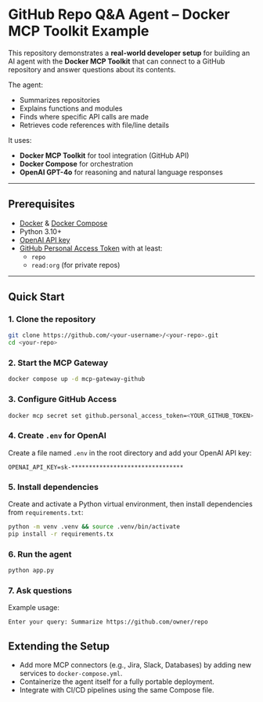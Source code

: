 # GitHub Repo Q&A Agent – Docker MCP Toolkit Example

This repository demonstrates a **real-world developer setup** for building an AI agent with the **Docker MCP Toolkit** that can connect to a GitHub repository and answer questions about its contents.  

The agent:
- Summarizes repositories
- Explains functions and modules
- Finds where specific API calls are made
- Retrieves code references with file/line details  

It uses:
- **Docker MCP Toolkit** for tool integration (GitHub API)
- **Docker Compose** for orchestration
- **OpenAI GPT-4o** for reasoning and natural language responses

---

## Prerequisites

- [Docker](https://docs.docker.com/get-docker/) & [Docker Compose](https://docs.docker.com/compose/)
- Python 3.10+
- [OpenAI API key](https://platform.openai.com/account/api-keys)
- [GitHub Personal Access Token](https://docs.github.com/en/authentication/keeping-your-account-and-data-secure/creating-a-personal-access-token) with at least:
  - `repo`
  - `read:org` (for private repos)

---

## Quick Start

### 1. Clone the repository
```bash
git clone https://github.com/<your-username>/<your-repo>.git
cd <your-repo>
```

### 2. Start the MCP Gateway
```bash
docker compose up -d mcp-gateway-github
```
### 3. Configure GitHub Access
```bash
docker mcp secret set github.personal_access_token=<YOUR_GITHUB_TOKEN>
```
### 4. Create `.env` for OpenAI
Create a file named `.env` in the root directory and add your OpenAI API key:  

```env
OPENAI_API_KEY=sk-********************************
```
### 5. Install dependencies
Create and activate a Python virtual environment, then install dependencies from `requirements.txt`:  

```bash
python -m venv .venv && source .venv/bin/activate
pip install -r requirements.tx
```
### 6. Run the agent
```bash
python app.py
```
### 7. Ask questions
Example usage:  

```text
Enter your query: Summarize https://github.com/owner/repo
```

## Extending the Setup

- Add more MCP connectors (e.g., Jira, Slack, Databases) by adding new services to `docker-compose.yml`.
- Containerize the agent itself for a fully portable deployment.
- Integrate with CI/CD pipelines using the same Compose file.
